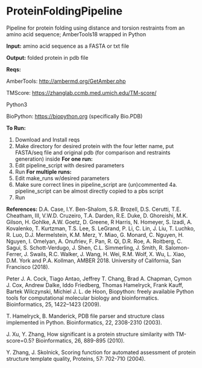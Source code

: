 # ProteinFoldingPipeline
Pipeline for protein folding using distance and torsion restraints from an amino acid sequence; AmberTools18 wrapped in Python


**Input:** amino acid sequence as a FASTA or txt file


**Output:** folded protein in pdb file


**Reqs:**

AmberTools: http://ambermd.org/GetAmber.php

TMScore: https://zhanglab.ccmb.med.umich.edu/TM-score/

Python3

BioPython: https://biopython.org (specifically Bio.PDB)


**To Run:**
1. Download and Install reqs
2. Make directory for desired protein with the four letter name, put FASTA/seq file and original pdb (for comparison and restraints generation) inside
**For one run:**
3. Edit pipeline_script with desired parameters
4. Run
**For multiple runs:**
3. Edit make_runs w/desired parameters
4. Make sure correct lines in pipeline_script are (un)commented
4a. pipeline_script can be almost directly copied to a pbs script
5. Run

**References:**
D.A. Case, I.Y. Ben-Shalom, S.R. Brozell, D.S. Cerutti, T.E. Cheatham, III, V.W.D. Cruzeiro, T.A. Darden, R.E. Duke, D. Ghoreishi, M.K. Gilson, H. Gohlke, A.W. Goetz, D. Greene, R Harris, N. Homeyer, S. Izadi, A. Kovalenko, T. Kurtzman, T.S. Lee, S. LeGrand, P. Li, C. Lin, J. Liu, T. Luchko, R. Luo, D.J. Mermelstein, K.M. Merz, Y. Miao, G. Monard, C. Nguyen, H. Nguyen, I. Omelyan, A. Onufriev, F. Pan, R. Qi, D.R. Roe, A. Roitberg, C. Sagui, S. Schott-Verdugo, J. Shen, C.L. Simmerling, J. Smith, R. Salomon-Ferrer, J. Swails, R.C. Walker, J. Wang, H. Wei, R.M. Wolf, X. Wu, L. Xiao, D.M. York and P.A. Kollman, AMBER 2018. University of California, San Francisco (2018).


Peter J. A. Cock, Tiago Antao, Jeffrey T. Chang, Brad A. Chapman, Cymon J. Cox, Andrew Dalke, Iddo Friedberg, Thomas Hamelryck, Frank Kauff, Bartek Wilczynski, Michiel J. L. de Hoon, Biopython: freely available Python tools for computational molecular biology and bioinformatics. Bioinformatics, 25, 1422–1423 (2009).


T. Hamelryck, B. Manderick, PDB file parser and structure class implemented in Python. Bioinformatics, 22, 2308-2310 (2003).


J. Xu, Y. Zhang, How significant is a protein structure similarity with TM-score=0.5? Bioinformatics, 26, 889-895 (2010).


Y. Zhang, J. Skolnick, Scoring function for automated assessment of protein structure template quality, Proteins, 57: 702-710 (2004).

